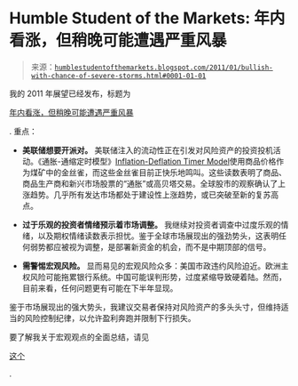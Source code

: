 <!--yml

类别：未分类

日期：2024-05-18 04:27:30

-->

# Humble Student of the Markets: 年内看涨，但稍晚可能遭遇严重风暴

> 来源：[`humblestudentofthemarkets.blogspot.com/2011/01/bullish-with-chance-of-severe-storms.html#0001-01-01`](https://humblestudentofthemarkets.blogspot.com/2011/01/bullish-with-chance-of-severe-storms.html#0001-01-01)

我的 2011 年展望已经发布，标题为

[年内看涨，但稍晚可能遭遇严重风暴](http://www.qwestfunds.com/qwest_information_centre/macro_economic_info/2011_outlook.pdf)

. 重点：

+   **美联储想要开派对。** 美联储注入的流动性正在引发对风险资产的投资投机活动。《通胀-通缩定时模型》[Inflation-Deflation Timer Model](http://www.qwestfunds.com/publications/newsletters_pdf/newsletter_november_2009.pdf)使用商品价格作为煤矿中的金丝雀，而这些金丝雀目前正快乐地鸣叫。这些读数表明了商品、商品生产商和新兴市场股票的“通胀”或高贝塔交易。全球股市的观察确认了上涨趋势。几乎所有发达市场都处于建设性上涨趋势，或已突破至新的复苏高点。

+   **过于乐观的投资者情绪预示着市场调整。** 我继续对投资者调查中过度乐观的情绪，以及期权情绪读数表示担忧。鉴于全球市场展现出的强劲势头，这表明任何弱势都应被视为调整，是部署新资金的机会，而不是中期顶部的信号。

+   **需警惕宏观风险。** 显而易见的宏观风险众多：美国市政违约风险迫近。欧洲主权风险可能拖累银行系统。中国可能误判形势，过度紧缩导致硬着陆。然而，目前来看，任何问题更有可能在下半年显现。

鉴于市场展现出的强大势头，我建议交易者保持对风险资产的多头头寸，但维持适当的风险控制纪律，以允许盈利奔跑并限制下行损失。

要了解我关于宏观观点的全面总结，请见

[这个](http://www.qwestfunds.com/qwest_information_centre/macro-economics2.html)

.
